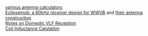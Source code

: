 [various antenna calculators](http://zerobeat.net/G4FGQ/page3.html)   
[Eclipsemob: a 60kHz receiver design for WWVB](http://eng.umb.edu/~eclipsemob/index.php/homepage/build/126-receiver-instructions-2)
 and [their antenna construction](http://eng.umb.edu/~eclipsemob/index.php/homepage/build/117-eclipsemob-antenna-instructions)  
[Notes on Domestic VLF Reception](http://abelian.org/vlfrx/)  
[Coil Inductance Calulation](http://coil32.net/)  
